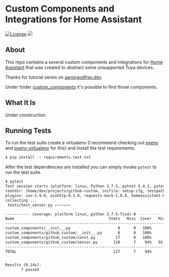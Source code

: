 # Custom Components and Integrations for Home Assistant

[![License](https://img.shields.io/github/license/coichedid/coichedid-custom-component?label=License
)](https://github.com/coichedid/coichedid-custom-component/blob/main/LICENSE.md)
[![](https://img.shields.io/github/actions/workflow/status/coichedid/coichedid-custom-component/pythonpackage.yaml?branch=main)](https://github.com/coichedid/coichedid-custom-component/actions)

## About

This repo contains a several custom components and integrations for [Home Assistant](https://www.home-assistant.io) that was created to abstract some unsupported Tuya devices.

Thanks for tutorial series
on [aarongodfrey.dev](https://aarongodfrey.dev/home%20automation/building_a_home_assistant_custom_component_part_1/).

Under folder [custom_components](https://github.com/coichedid/coichedid-custom-component/tree/main/custom_components) it's possible to find those components.

## What It Is

Under construction.

## Running Tests

To run the test suite create a virtualenv (I recommend checking out [pyenv](https://github.com/pyenv/pyenv) and [pyenv-virtualenv](https://github.com/pyenv/pyenv-virtualenv) for this) and install the test requirements.

```bash
$ pip install -r requirements.test.txt
```

After the test dependencies are installed you can simply invoke `pytest` to run
the test suite.

```bash
$ pytest
Test session starts (platform: linux, Python 3.7.5, pytest 5.4.3, pytest-sugar 0.9.3)
rootdir: /home/dev/projects/github-custom, inifile: setup.cfg, testpaths: tests
plugins: cov-2.9.0, aiohttp-0.3.0, requests-mock-1.8.0, homeassistant-0.1.1, timeout-1.3.4, sugar-0.9.3
collecting ...
 tests/test_sensor.py ✓✓✓✓✓✓✓                                                                                                                                                  100% ██████████

----------- coverage: platform linux, python 3.7.5-final-0 -----------
Name                                          Stmts   Miss  Cover   Missing
---------------------------------------------------------------------------
custom_components/__init__.py                     0      0   100%
custom_components/github_custom/__init__.py       0      0   100%
custom_components/github_custom/const.py         17      0   100%
custom_components/github_custom/sensor.py       110      7    94%   92-95, 113, 118, 127
---------------------------------------------------------------------------
TOTAL                                           127      7    94%


Results (0.14s):
       7 passed
```